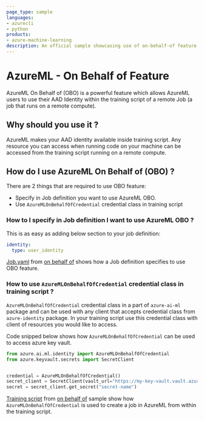 ```yaml
---
page_type: sample
languages:
- azurecli
- python
products:
- azure-machine-learning
description: An official sample showcasing use of on-behalf-of feature in AzureML. Using this feature customers can use their AAD identity from within training script to perform any operations only limited by their access, like creating another AzureML Job or reading secrets from a key vault in a secure way.
---
```


# AzureML - On Behalf of Feature
AzureML On Behalf of (OBO) is a powerful feature which allows AzureML users to use their AAD Identity within the training script of a remote Job (a job that runs on a remote compute). 

## Why should you use it ?

AzureML makes your AAD identity available inside training script. Any resource you can access when running code on your machine can be accessed from the training script running on a remote compute.

## How do I use AzureML On Behalf of (OBO) ?

There are 2 things that are required to use OBO feature:
- Specify in Job definition you want to use AzureML OBO.
- Use `AzureMLOnBehalfOfCredential` credential class in training script

### How to I specify in Job definition I want to use AzureML OBO ?
This is as easy as adding below section to your job definition:

```yaml
identity:
  type: user_identity
```

[Job.yaml](job.yaml) from [on behalf of](../on-behalf-of/) shows how a Job definition specifies to use OBO feature.

### How to use `AzureMLOnBehalfOfCredential` credential class in training script ?

`AzureMLOnBehalfOfCredential` credential class in a part of `azure-ai-ml` package and can be used with any client that accepts credential class from `azure-identity` package. In your training script use this credential class with client of resources you would like to access.

Code snipped below shows how `AzureMLOnBehalfOfCredential` can be used to access azure key vault.
```python
from azure.ai.ml.identity import AzureMLOnBehalfOfCredential
from azure.keyvault.secrets import SecretClient


credential = AzureMLOnBehalfOfCredential()
secret_client = SecretClient(vault_url="https://my-key-vault.vault.azure.net/", credential=credential)
secret = secret_client.get_secret("secret-name")
```

[Training script](../on-behalf-of/src/aml_run.py) from [on behalf of](../on-behalf-of/) sample show how `AzureMLOnBehalfOfCredential` is used to create a job in AzureML from within the training script.
